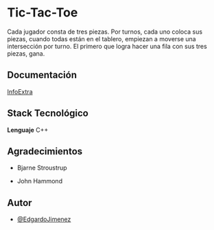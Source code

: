 # Tic-Tac-Toe

Cada jugador consta de tres piezas. Por turnos, cada uno coloca sus piezas, cuando todas están en el tablero, empiezan a moverse una intersección por turno. El primero que logra hacer una fila con sus tres piezas, gana.


## Documentación

[InfoExtra](https://en.wikipedia.org/wiki/Tic-tac-toe)

  
## Stack Tecnológico

**Lenguaje** C++



  
## Agradecimientos

- Bjarne Stroustrup

- John Hammond

  
## Autor

- [@EdgardoJimenez](https://github.com/EdgardoDJN)

  
